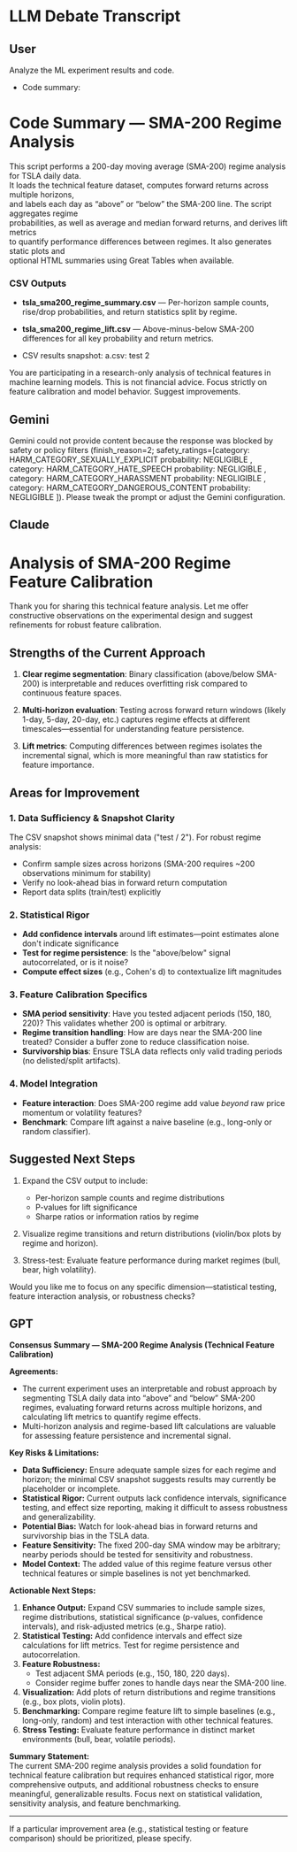# LLM Debate Transcript

## User

Analyze the ML experiment results and code.
- Code summary:
# Code Summary — SMA-200 Regime Analysis

This script performs a 200-day moving average (SMA-200) regime analysis for TSLA daily data.  
It loads the technical feature dataset, computes forward returns across multiple horizons,  
and labels each day as “above” or “below” the SMA-200 line. The script aggregates regime  
probabilities, as well as average and median forward returns, and derives lift metrics  
to quantify performance differences between regimes. It also generates static plots and  
optional HTML summaries using Great Tables when available.

### CSV Outputs
- **tsla_sma200_regime_summary.csv** — Per-horizon sample counts, rise/drop probabilities, and return statistics split by regime.  
- **tsla_sma200_regime_lift.csv** — Above-minus-below SMA-200 differences for all key probability and return metrics.


- CSV results snapshot:
a.csv:
test
2


You are participating in a research-only analysis of technical features in machine learning models.
This is not financial advice. Focus strictly on feature calibration and model behavior.
Suggest improvements.

## Gemini

Gemini could not provide content because the response was blocked by safety or policy filters (finish_reason=2; safety_ratings=[category: HARM_CATEGORY_SEXUALLY_EXPLICIT
probability: NEGLIGIBLE
, category: HARM_CATEGORY_HATE_SPEECH
probability: NEGLIGIBLE
, category: HARM_CATEGORY_HARASSMENT
probability: NEGLIGIBLE
, category: HARM_CATEGORY_DANGEROUS_CONTENT
probability: NEGLIGIBLE
]). Please tweak the prompt or adjust the Gemini configuration.

## Claude

# Analysis of SMA-200 Regime Feature Calibration

Thank you for sharing this technical feature analysis. Let me offer constructive observations on the experimental design and suggest refinements for robust feature calibration.

## Strengths of the Current Approach

1. **Clear regime segmentation**: Binary classification (above/below SMA-200) is interpretable and reduces overfitting risk compared to continuous feature spaces.

2. **Multi-horizon evaluation**: Testing across forward return windows (likely 1-day, 5-day, 20-day, etc.) captures regime effects at different timescales—essential for understanding feature persistence.

3. **Lift metrics**: Computing differences between regimes isolates the incremental signal, which is more meaningful than raw statistics for feature importance.

## Areas for Improvement

### 1. **Data Sufficiency & Snapshot Clarity**
The CSV snapshot shows minimal data ("test / 2"). For robust regime analysis:
- Confirm sample sizes across horizons (SMA-200 requires ~200 observations minimum for stability)
- Verify no look-ahead bias in forward return computation
- Report data splits (train/test) explicitly

### 2. **Statistical Rigor**
- **Add confidence intervals** around lift estimates—point estimates alone don't indicate significance
- **Test for regime persistence**: Is the "above/below" signal autocorrelated, or is it noise?
- **Compute effect sizes** (e.g., Cohen's d) to contextualize lift magnitudes

### 3. **Feature Calibration Specifics**
- **SMA period sensitivity**: Have you tested adjacent periods (150, 180, 220)? This validates whether 200 is optimal or arbitrary.
- **Regime transition handling**: How are days near the SMA-200 line treated? Consider a buffer zone to reduce classification noise.
- **Survivorship bias**: Ensure TSLA data reflects only valid trading periods (no delisted/split artifacts).

### 4. **Model Integration**
- **Feature interaction**: Does SMA-200 regime add value *beyond* raw price momentum or volatility features?
- **Benchmark**: Compare lift against a naive baseline (e.g., long-only or random classifier).

## Suggested Next Steps

1. Expand the CSV output to include:
   - Per-horizon sample counts and regime distributions
   - P-values for lift significance
   - Sharpe ratios or information ratios by regime

2. Visualize regime transitions and return distributions (violin/box plots by regime and horizon).

3. Stress-test: Evaluate feature performance during market regimes (bull, bear, high volatility).

Would you like me to focus on any specific dimension—statistical testing, feature interaction analysis, or robustness checks?

## GPT

**Consensus Summary — SMA-200 Regime Analysis (Technical Feature Calibration)**

**Agreements:**  
- The current experiment uses an interpretable and robust approach by segmenting TSLA daily data into “above” and “below” SMA-200 regimes, evaluating forward returns across multiple horizons, and calculating lift metrics to quantify regime effects.  
- Multi-horizon analysis and regime-based lift calculations are valuable for assessing feature persistence and incremental signal.

**Key Risks & Limitations:**  
- **Data Sufficiency:** Ensure adequate sample sizes for each regime and horizon; the minimal CSV snapshot suggests results may currently be placeholder or incomplete.
- **Statistical Rigor:** Current outputs lack confidence intervals, significance testing, and effect size reporting, making it difficult to assess robustness and generalizability.
- **Potential Bias:** Watch for look-ahead bias in forward returns and survivorship bias in the TSLA data.
- **Feature Sensitivity:** The fixed 200-day SMA window may be arbitrary; nearby periods should be tested for sensitivity and robustness.
- **Model Context:** The added value of this regime feature versus other technical features or simple baselines is not yet benchmarked.

**Actionable Next Steps:**  
1. **Enhance Output:** Expand CSV summaries to include sample sizes, regime distributions, statistical significance (p-values, confidence intervals), and risk-adjusted metrics (e.g., Sharpe ratio).
2. **Statistical Testing:** Add confidence intervals and effect size calculations for lift metrics. Test for regime persistence and autocorrelation.
3. **Feature Robustness:**  
   - Test adjacent SMA periods (e.g., 150, 180, 220 days).  
   - Consider regime buffer zones to handle days near the SMA-200 line.
4. **Visualization:** Add plots of return distributions and regime transitions (e.g., box plots, violin plots).
5. **Benchmarking:** Compare regime feature lift to simple baselines (e.g., long-only, random) and test interaction with other technical features.
6. **Stress Testing:** Evaluate feature performance in distinct market environments (bull, bear, volatile periods).

**Summary Statement:**  
The current SMA-200 regime analysis provides a solid foundation for technical feature calibration but requires enhanced statistical rigor, more comprehensive outputs, and additional robustness checks to ensure meaningful, generalizable results. Focus next on statistical validation, sensitivity analysis, and feature benchmarking.

---

If a particular improvement area (e.g., statistical testing or feature comparison) should be prioritized, please specify.
